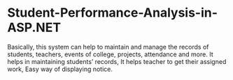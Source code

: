 # Student-Performance-Analysis-in-ASP.NET
Basically, this system can help to maintain and manage the records of students, teachers, events of college, projects, attendance and more. It helps in maintaining students’ records, It helps teacher to get their assigned work, Easy way of displaying notice.

